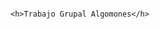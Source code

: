                                                                                                                                                          
                                                                                                                                                         <h>Trabajo Grupal Algomones</h>
